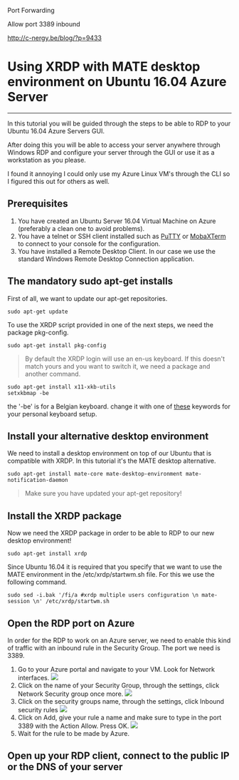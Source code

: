 Port Forwarding

Allow port 3389 inbound

http://c-nergy.be/blog/?p=9433

# Using XRDP with MATE desktop environment on Ubuntu 16.04 Azure Server #

----------

In this tutorial you will be guided through the steps to be able to RDP to your Ubuntu 16.04 Azure Servers GUI. 

After doing this you will be able to access your server anywhere through Windows RDP and configure your server through the GUI or use it as a workstation as you please.

I found it annoying I could only use my Azure Linux VM's through the CLI so I figured this out for others as well. 

## Prerequisites ##
1. You have created an Ubuntu Server 16.04 Virtual Machine on Azure (preferably a clean one to avoid problems).
2. You have a telnet or SSH client installed such as [PuTTY](http://www.putty.org/ "PuTTY download") or [MobaXTerm](http://mobaxterm.mobatek.net/download.html "MobaXterm download") to connect to your console for the configuration.
3. You have installed a Remote Desktop Client. In our case we use the standard Windows Remote Desktop Connection application.

## The mandatory sudo apt-get installs ##

First of all, we want to update our apt-get repositories.

    sudo apt-get update

To use the XRDP script provided in one of the next steps, we need the package pkg-config.

    sudo apt-get install pkg-config

> By default the XRDP login will use an en-us keyboard. If this doesn't match yours and you want to switch it, we need a package and another command.

    sudo apt-get install x11-xkb-utils
    setxkbmap -be
the '-be' is for a Belgian keyboard. change it with one of [these](http://pastebin.com/v2vCPHjs "Keyboard Layout Values") keywords for your personal keyboard setup.

## Install your alternative desktop environment ##
We need to install a desktop environment on top of our Ubuntu that is compatible with XRDP. In this tutorial it's the MATE desktop alternative.

    sudo apt-get install mate-core mate-desktop-environment mate-notification-daemon

> Make sure you have updated your apt-get repository!

## Install the XRDP package ##
Now we need the XRDP package in order to be able to RDP to our new desktop environment!

    sudo apt-get install xrdp 

Since Ubuntu 16.04 it is required that you specify that we want to use the MATE environment in the /etc/xrdp/startwm.sh file. For this we use the following command.

    sudo sed -i.bak '/fi/a #xrdp multiple users configuration \n mate-session \n' /etc/xrdp/startwm.sh

## Open the RDP port on Azure ##

In order for the RDP to work on an Azure server, we need to enable this kind of traffic with an inbound rule in the Security Group. The port we need is 3389.

1. Go to your Azure portal and navigate to your VM. Look for Network interfaces.
![](https://i.gyazo.com/fc9428da7ee7ed8bc9672d46830d0da0.png)
2. Click on the name of your Security Group, through the settings, click Network Security group once more.
![](https://i.gyazo.com/3afd29410fa1c6575a35869cb04ead6c.png)
3. Click on the security groups name, through the settings, click Inbound security rules
![](https://i.gyazo.com/936eac2a354c6e2414ff4822013688a8.png)
4. Click on Add, give your rule a name and make sure to type in the port 3389 with the Action Allow. Press OK.
![](https://i.gyazo.com/68915695214be0cd5fa2ef1e6077b025.png)
5. Wait for the rule to be made by Azure.

## Open up your RDP client, connect to the public IP or the DNS of your server ##


